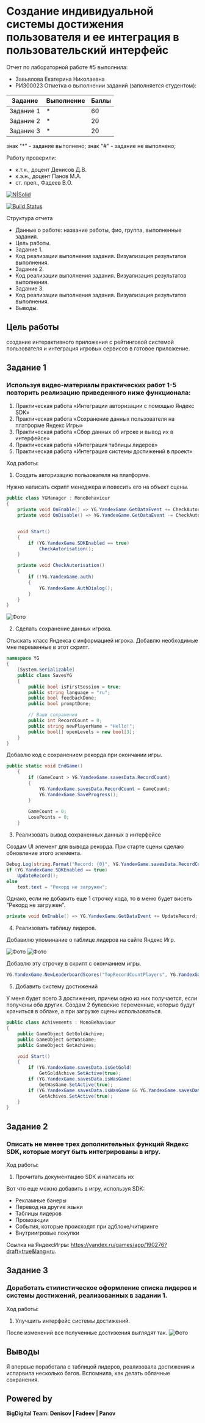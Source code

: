 # Создание индивидуальной системы достижения пользователя и ее интеграция в пользовательский интерфейс
Отчет по лабораторной работе #5 выполнила:
- Завьялова Екатерина Николаевна
- РИ300023
Отметка о выполнении заданий (заполняется студентом):

| Задание | Выполнение | Баллы |
| ------ | ------ | ------ |
| Задание 1 | * | 60 |
| Задание 2 | * | 20 |
| Задание 3 | * | 20 |

знак "*" - задание выполнено; знак "#" - задание не выполнено;

Работу проверили:
- к.т.н., доцент Денисов Д.В.
- к.э.н., доцент Панов М.А.
- ст. преп., Фадеев В.О.

[![N|Solid](https://cldup.com/dTxpPi9lDf.thumb.png)](https://nodesource.com/products/nsolid)

[![Build Status](https://travis-ci.org/joemccann/dillinger.svg?branch=master)](https://travis-ci.org/joemccann/dillinger)

Структура отчета

- Данные о работе: название работы, фио, группа, выполненные задания.
- Цель работы.
- Задание 1.
- Код реализации выполнения задания. Визуализация результатов выполнения.
- Задание 2.
- Код реализации выполнения задания. Визуализация результатов выполнения.
- Задание 3.
- Код реализации выполнения задания. Визуализация результатов выполнения.
- Выводы.

## Цель работы
создание интерактивного приложения с рейтинговой системой пользователя и интеграция игровых сервисов в готовое приложение.

## Задание 1
### Используя видео-материалы практических работ 1-5 повторить реализацию приведенного ниже функционала:
1) Практическая работа «Интеграции авторизации с помощью Яндекс
SDK»
2) Практическая работа «Сохранение данных пользователя на платформе
Яндекс Игры»
3) Практическая работа «Сбор данных об игроке и вывод их в интерфейсе»
4) Практическая работа «Интеграция таблицы лидеров»
5) Практическая работа «Интеграция системы достижений в проект»

Ход работы:
1) Создать авторизацию пользователя на платформе.

Нужно написать скрипт менеджера и повесить его на объект сцены.

```c#
public class YGManager : MonoBehaviour
{
    private void OnEnable() => YG.YandexGame.GetDataEvent += CheckAutorisation;
    private void OnDisable() => YG.YandexGame.GetDataEvent -= CheckAutorisation;


    void Start()
    {
        if (YG.YandexGame.SDKEnabled == true)
            CheckAutorisation();
    }

    private void CheckAutorisation()
    {
        if (!YG.YandexGame.auth)
        {
            YG.YandexGame.AuthDialog();
        }
    }
}

```

![Фото]()

2) Сделать сохранение данных игрока.

Отыскать класс Яндекса с информацией игрока. Добавлю необходимые мне переменные в этот скрипт.

```c#
namespace YG
{
    [System.Serializable]
    public class SavesYG
    {
        public bool isFirstSession = true;
        public string language = "ru";
        public bool feedbackDone;
        public bool promptDone;

        // Ваши сохранения
        public int RecordCount = 0;
        public string newPlayerName = "Hello!";
        public bool[] openLevels = new bool[3];
    }
}
```

Добавлю код с сохранением рекорда при окончании игры.

```c#
public static void EndGame()
    {
        if (GameCount > YG.YandexGame.savesData.RecordCount)
        {
            YG.YandexGame.savesData.RecordCount = GameCount;
            YG.YandexGame.SaveProgress();
        }
        
        GameCount = 0;
        LosePoints = 0;
    } 
```

3) Реализовать вывод сохраненных данных в интерфейсе

Создам UI элемент для вывода рекорда. При старте сцены сделаю обновление этого элемента.

```c#
Debug.Log(string.Format("Record: {0}", YG.YandexGame.savesData.RecordCount));
if (YG.YandexGame.SDKEnabled == true)
    UpdateRecord();
else
    text.text = "Рекорд не загружен";
```

Однако, если не добавить еще 1 строчку кода, то в меню будет висеть "Рекорд не загружен". 

```c#
private void OnEnable() => YG.YandexGame.GetDataEvent += UpdateRecord;
```

4) Реализовать таблицу лидеров.

Добавилю упоминание о таблице лидеров на сайте Яндекс Игр.

![Фото]()
![Фото]()

Добавлю эту строчку в скрипт с окончанием игры.

```c#
YG.YandexGame.NewLeaderboardScores("TopRecordCountPlayers", YG.YandexGame.savesData.RecordCount);
```

5) Добавить систему достижений

У меня будет всего 3 достижения, причем одно из них получается, если получены оба других. Создам 2 булевские переменные, которые будут храниться в облаке, а при загрузке сцены использоваться.

```c#
public class Achivements : MonoBehaviour
{    
    public GameObject GetGoldAchive;
    public GameObject GetWasGame;
    public GameObject GetAchives;

    void Start()
    {
        if (YG.YandexGame.savesData.isGetGold)
            GetGoldAchive.SetActive(true);
        if (YG.YandexGame.savesData.isWasGame)
            GetWasGame.SetActive(true);
        if (YG.YandexGame.savesData.isWasGame && YG.YandexGame.savesData.isGetGold)
            GetAchives.SetActive(true);
    }
}
```


## Задание 2
### Описать не менее трех дополнительных функций Яндекс SDK, которые могут быть интегрированы в игру.

Ход работы:
1) Прочитать документацию SDK и написать их

Вот что еще можно добавить в игру, используя SDK:
- Рекламные банеры
- Перевод на другие языки
- Таблицы лидеров
- Промоакции
- События, которые происходят при адблоке/читиринге
- Внутриигровые покупки

Ссылка на ЯндексИгры: https://yandex.ru/games/app/190276?draft=true&lang=ru.

## Задание 3
### Доработать стилистическое оформление списка лидеров и системы достижений, реализованных в задании 1.

Ход работы:
1) Улучшить интерфейс системы достижений.

После изменений все полученные достижения выглядят так.
![Фото]()


## Выводы
Я впервые поработала с таблицой лидеров, реализовала достижения и испарвила несколько багов. Вспомнила, как делать облачные сохранения. 

## Powered by

**BigDigital Team: Denisov | Fadeev | Panov**
